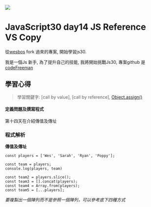 ![](https://javascript30.com/images/JS3-social-share.png)

# JavaScript30 day14 JS Reference VS Copy

從[wesbos](https://github.com/wesbos/JavaScript30) fork 過來的專案, 開始學習js30.

我是一個Js 新手, 為了提升自己的技能, 我將開始挑戰Js30, 專案github 是 [codeFreeman](https://github.com/codeFreeman/JavaScript30)

## 學習心得

> 學習關鍵字: [call by value], [call by reference], [Object.assign()](https://developer.mozilla.org/en-US/docs/Web/JavaScript/Reference/Global_Objects/Object/assign)

#### 定義問題及撰寫程式

第十四天在介紹傳值及傳址

### 程式解析

**傳值及傳址**

    const players = ['Wes', 'Sarah', 'Ryan', 'Poppy'];

    const team = players;
    console.log(players, team)

    const team2 = players.slice();
    const team3 = [].concat(players);
    const team4 = Array.from(players);
    const team5 = [...players];

*要複製出一個陣列而不是參照一個陣列，可以參考底下四種方式*

